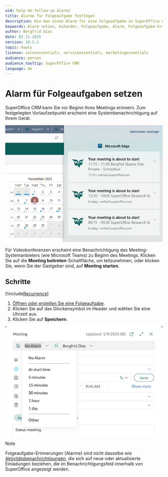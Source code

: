 ```yaml
---
uid: help-de-follow-up-alarms
title: Alarme für Folgeaufgabe festlegen
description: Wie man einen Alarm für eine Folgeaufgabe in SuperOffice einrichtet.
keywords: Alarm setzen, Kalender, Folgeaufgabe, Alarm, Folgeaufgabe-Erinnerungen, Benachrichtigung, Vorlaufzeitpunkt
author: Bergfrid Dias
date: 02.11.2025
version: 10.5.2
topic: howto
license: salesessentials, serviceessentials, marketingessentials
audience: person
audience_tooltip: SuperOffice CRM
language: de
---
```


# Alarm für Folgeaufgaben setzen <i class="ph ph-bell" aria-hidden="true"></i>

SuperOffice CRM kann Sie vor Beginn Ihres Meetings erinnern. Zum festgelegten Vorlaufzeitpunkt erscheint eine Systembenachrichtigung auf Ihrem Gerät.

![SuperOffice Browserbenachrichtigung -screenshot][img4]

Für Videokonferenzen erscheint eine Benachrichtigung des Meeting-Systemanbieters (wie Microsoft Teams) zu Beginn des Meetings. Klicken Sie auf die **Meeting beitreten**-Schaltfläche, um teilzunehmen, oder klicken Sie, wenn Sie der Gastgeber sind, auf **Meeting starten**.

## Schritte

[!include[Recurrence](includes/note-repetition.md)]

1. [Öffnen oder erstellen Sie eine Folgeaufgabe][1].
1. Klicken Sie auf das Glockensymbol im Header und wählen Sie eine Uhrzeit aus.
1. Klicken Sie auf **Speichern**.

![Alarm Dropdown-Liste im Kopfzeilen-Dialogfeld für Folgeaufgabe-Erinnerungen -screenshot][img3]

> [!NOTE]
> Folgeaufgabe-Erinnerungen (Alarme) sind nicht dasselbe wie [Aktivitätsbenachrichtigungen][2], die sich auf neue oder aktualisierte Einladungen beziehen, die im Benachrichtigungsfeld innerhalb von SuperOffice angezeigt werden.

<!-- Referenced links -->
[1]: create-follow-up.md
[2]: ../../learn/basics/notifications.md

<!-- Referenced images -->
[img3]: ../../../media/loc/en/diary/set-alarm-in-header.png
[img4]: ../../../media/loc/en/diary/edge-meeting-alarm.png
